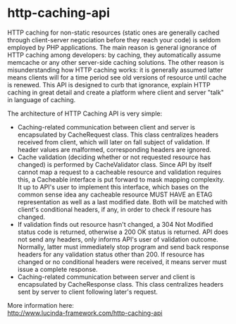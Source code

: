 # http-caching-api

HTTP caching for non-static resources (static ones are generally cached through client-server negociation before they reach your code) is seldom employed by PHP applications. The main reason is general ignorance of HTTP caching among developers: by caching, they automatically assume memcache or any other server-side caching solutions. The other reason is misunderstanding how HTTP caching works: it is generally assumed latter means clients will for a time period see old versions of resource until cache is renewed. This API is designed to curb that ignorance, explain HTTP caching in great detail and create a platform where client and server "talk" in language of caching.

The architecture of HTTP Caching API is very simple:

- Caching-related communication between client and server is encapsulated by CacheRequest class. This class centralizes headers received from client, which will later on fall subject of validation. If header values are malformed, corresponding headers are ignored.
- Cache validation (deciding whether or not requested resource has changed) is performed by CacheValidator class. Since API by itself cannot map a request to a cacheable resource and validation requires this, a Cacheable interface is put forward to mask mapping complexity. It up to API's user to implement this interface, which bases on the common sense idea any cacheable resource MUST HAVE an ETAG representation as well as a last modified date. Both will be matched with client's conditional headers, if any, in order to check if resoure has changed.
- If validation finds out resource hasn't changed, a 304 Not Modified status code is returned, otherwise a 200 OK status is returned. API does not send any headers, only informs API's user of validation outcome. Normally, latter must immediately stop program and send back response headers for any validation status other than 200. If resource has changed or no conditional headers were received, it means server must issue a complete response.
- Caching-related communication between server and client is encapsulated by CacheResponse class. This class centralizes headers sent by server to client following later's request.

More information here:<br/>
http://www.lucinda-framework.com/http-caching-api
